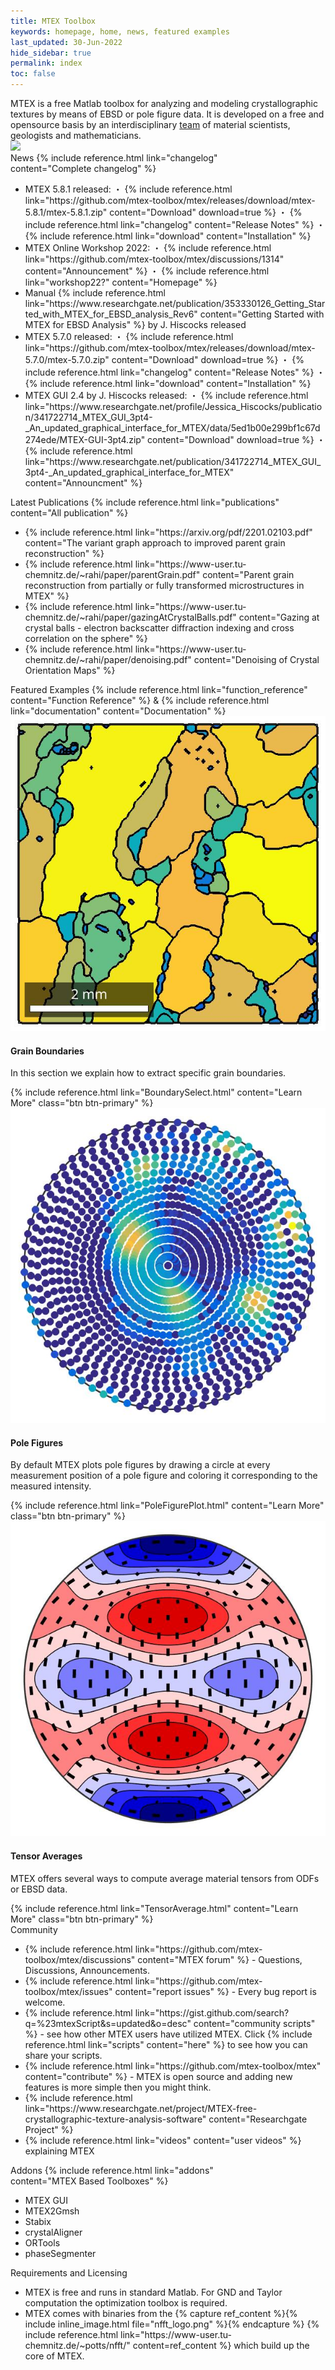 ```yaml
---
title: MTEX Toolbox
keywords: homepage, home, news, featured examples
last_updated: 30-Jun-2022
hide_sidebar: true
permalink: index
toc: false
---
```


<div id="grid-requirements-licensing" class="row">
    <div class="col-md-12">
        <div class="panel panel-default">
            <div class="panel-body">
                MTEX is a free Matlab toolbox for analyzing and modeling crystallographic textures by means of EBSD or pole figure data. It is developed on a free and opensource basis by an interdisciplinary <a href="people">team</a> of material scientists,
                geologists and mathematicians.
                <br>
                <img src="https://visitor-badge.laobi.icu/badge?page_id=MTEXHomePage&right_color=%23149983&query_only">
                <!-- <img src="https://visitor-badge.laobi.icu/badge?page_id=MTEXHomePage&right_color=%23149983"> -->
            </div>
        </div>
    </div>
</div>

<div id="grid-news-paper" class="row">
    <div class="col-md-6">
        <div class="panel panel-default">
            <div class="panel-heading">
                News
                <i class="fa fa-angle-double-right"></i>
                {% include reference.html link="changelog" content="Complete&nbsp;changelog" %}
            </div>
            <div class="panel-body">
                <ul>
                    <li>
                        MTEX 5.8.1 released:
                        ・ {% include reference.html link="https://github.com/mtex-toolbox/mtex/releases/download/mtex-5.8.1/mtex-5.8.1.zip" content="Download" download=true %}
                        ・ {% include reference.html link="changelog" content="Release Notes" %}
                        ・ {% include reference.html link="download" content="Installation" %}
                    </li>
                    <li>
                        MTEX Online Workshop 2022:
                        ・ {% include reference.html link="https://github.com/mtex-toolbox/mtex/discussions/1314" content="Announcement" %}
                        ・ {% include reference.html link="workshop22?" content="Homepage" %}
                    </li>
                    <li>
                        Manual {% include reference.html link="https://www.researchgate.net/publication/353330126_Getting_Started_with_MTEX_for_EBSD_analysis_Rev6" content="Getting Started with MTEX for EBSD Analysis" %} by J. Hiscocks released
                    </li>
                    <li>
                        MTEX 5.7.0 released:
                        ・ {% include reference.html link="https://github.com/mtex-toolbox/mtex/releases/download/mtex-5.7.0/mtex-5.7.0.zip" content="Download" download=true %}
                        ・ {% include reference.html link="changelog" content="Release Notes" %}
                        ・ {% include reference.html link="download" content="Installation" %}
                    </li>
                    <li>
                        MTEX GUI 2.4 by J. Hiscocks released:
                        ・ {% include reference.html link="https://www.researchgate.net/profile/Jessica_Hiscocks/publication/341722714_MTEX_GUI_3pt4-_An_updated_graphical_interface_for_MTEX/data/5ed1b00e299bf1c67d274ede/MTEX-GUI-3pt4.zip" content="Download" download=true %}
                        ・ {% include reference.html link="https://www.researchgate.net/publication/341722714_MTEX_GUI_3pt4-_An_updated_graphical_interface_for_MTEX" content="Announcment" %}
                    </li>
                </ul>
            </div>
        </div>
    </div>
    <div class="col-md-6">
        <div class="panel panel-default">
            <div class="panel-heading">
                Latest Publications
                <i class="fa fa-angle-double-right"></i>
                {% include reference.html link="publications" content="All&nbsp;publication" %}
            </div>
            <div class="panel-body">
                <ul>
                    <li>{% include reference.html link="https://arxiv.org/pdf/2201.02103.pdf" content="The variant graph approach to improved parent grain reconstruction" %}</li>
                    <li>{% include reference.html link="https://www-user.tu-chemnitz.de/~rahi/paper/parentGrain.pdf" content="Parent grain reconstruction from partially or fully transformed microstructures in MTEX" %}</li>
                    <li>{% include reference.html link="https://www-user.tu-chemnitz.de/~rahi/paper/gazingAtCrystalBalls.pdf" content="Gazing at crystal balls - electron backscatter diffraction indexing and cross correlation on the sphere" %}</li>
                    <li>{% include reference.html link="https://www-user.tu-chemnitz.de/~rahi/paper/denoising.pdf" content="Denoising of Crystal Orientation Maps" %}</li>
                </ul>
            </div>
        </div>
    </div>
</div>

<div id="grid-requirements-licensing" class="row">
    <div class="col-md-12">
        <div class="panel panel-default">
            <div class="panel-heading">
                Featured&nbsp;Examples
                <i class="fa fa-angle-double-right"></i>
                {% include reference.html link="function_reference" content="Function&nbsp;Reference" %} &amp;
                {% include reference.html link="documentation" content="Documentation" %}
            </div>
        </div>
    </div>
</div>
<div class="row">
    <div class="col-md-4">
        <div class="panel panel-default text-center">
            <div class="panel-heading">
                <img src="images/featured-examples_GrainBoundaries.jpg">
            </div>
            <div class="panel-body">
                <h4>Grain Boundaries</h4>
                <p>In this section we explain how to extract specific grain boundaries.</p>
                {% include reference.html link="BoundarySelect.html" content="Learn More" class="btn btn-primary" %}
            </div>
        </div>
    </div>
    <div class="col-md-4">
        <div class="panel panel-default text-center">
            <div class="panel-heading">
                <img src="images/featured-examples_PoleFigures.jpg">
            </div>
            <div class="panel-body">
                <h4>Pole Figures</h4>
                <p>By default MTEX plots pole figures by drawing a circle at every measurement position of a pole figure and coloring it corresponding to the measured intensity.</p>
                {% include reference.html link="PoleFigurePlot.html" content="Learn More" class="btn btn-primary" %}
            </div>
        </div>
    </div>
    <div class="col-md-4">
        <div class="panel panel-default text-center">
            <div class="panel-heading">
                <img src="images/featured-examples_TensorAverages.jpg">
            </div>
            <div class="panel-body">
                <h4>Tensor Averages</h4>
                <p>MTEX offers several ways to compute average material tensors from ODFs or EBSD data.</p>
                {% include reference.html link="TensorAverage.html" content="Learn More" class="btn btn-primary" %}
            </div>
        </div>
    </div>
</div>

<div id="grid-community-addons" class="row">
    <div class="col-md-6">
        <div class="panel panel-default">
            <div class="panel-heading">Community</div>
            <div class="panel-body">
                <ul>
                    <li>
                        {% include reference.html link="https://github.com/mtex-toolbox/mtex/discussions" content="MTEX forum" %}
                        - Questions, Discussions, Announcements.
                    </li>
                    <li>
                        {% include reference.html link="https://github.com/mtex-toolbox/mtex/issues" content="report issues" %}
                        - Every bug report is welcome.
                    </li>
                    <li>
                        {% include reference.html link="https://gist.github.com/search?q=%23mtexScript&s=updated&o=desc" content="community scripts" %}
                        - see how other MTEX users have utilized MTEX. Click {% include reference.html link="scripts" content="here" %} to see how you can share your scripts.
                    </li>
                    <li>
                        {% include reference.html link="https://github.com/mtex-toolbox/mtex" content="contribute" %}
                        - MTEX is open source and adding new features is more simple then you might think.
                    </li>
                    <li>
                        {% include reference.html link="https://www.researchgate.net/project/MTEX-free-crystallographic-texture-analysis-software" content="Researchgate Project" %}
                    </li>
                    <li>
                        {% include reference.html link="videos" content="user videos" %} explaining MTEX
                    </li>
                </ul>
            </div>
        </div>
    </div>
    <div class="col-md-6">
        <div class="panel panel-default">
            <div class="panel-heading">
                Addons
                <i class="fa fa-angle-double-right"></i>
                {% include reference.html link="addons" content="MTEX&nbsp;Based&nbsp;Toolboxes" %}
            </div>
            <div class="panel-body">
                <ul>
                    <li>MTEX GUI</li>
                    <li>MTEX2Gmsh</li>
                    <li>Stabix</li>
                    <li>crystalAligner</li>
                    <li>ORTools</li>
                    <li>phaseSegmenter</li>
                </ul>
            </div>
        </div>
    </div>
</div>

<div id="grid-requirements-licensing" class="row">
    <div class="col-md-12">
        <div class="panel panel-default">
            <div class="panel-heading">Requirements and Licensing</div>
            <div class="panel-body">
                <ul>
                    <li>
                        MTEX is free and runs in standard Matlab. For GND and Taylor computation the optimization toolbox is required.
                    </li>
                    <li>
                        MTEX comes with binaries from the
                        {% capture ref_content %}{% include inline_image.html file="nfft_logo.png" %}{% endcapture %}
                        {% include reference.html link="https://www-user.tu-chemnitz.de/~potts/nfft/" content=ref_content %}
                        which build up the core of MTEX.
                    </li>
                </ul>
            </div>
        </div>
    </div>
</div>